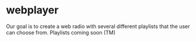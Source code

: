 # webplayer

Our goal is to create a web radio with several different playlists that the user can choose from.
Playlists coming soon (TM)